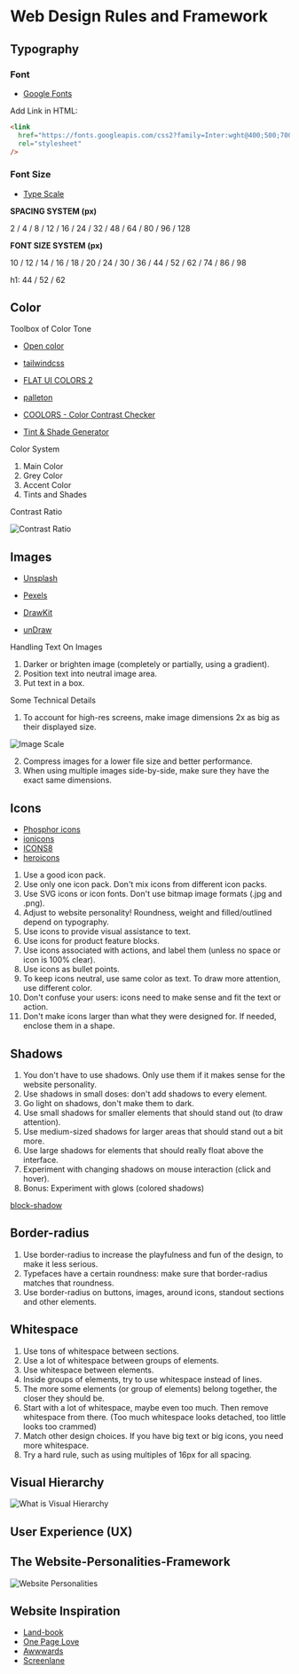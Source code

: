 # Web Design Rules and Framework

## Typography

### Font

- [Google Fonts](https://www.googlefonts.cn/)

Add Link in HTML:

```html
<link
  href="https://fonts.googleapis.com/css2?family=Inter:wght@400;500;700&display=swap"
  rel="stylesheet"
/>
```

### Font Size

- [Type Scale](https://typescale.com/)

<b>SPACING SYSTEM (px)</b>

2 / 4 / 8 / 12 / 16 / 24 / 32 / 48 / 64 / 80 / 96 / 128

<b>FONT SIZE SYSTEM (px)</b>

10 / 12 / 14 / 16 / 18 / 20 / 24 / 30 / 36 / 44 / 52 / 62 / 74 / 86 / 98

h1: 44 / 52 / 62

## Color

Toolbox of Color Tone

- [Open color](https://yeun.github.io/open-color/)

- [tailwindcss]()

- [FLAT UI COLORS 2]()

- [palleton](palleton.com)

- [COOLORS - Color Contrast Checker](https://coolors.co/contrast-checker/112a46-acc8e5)

- [Tint & Shade Generator]()

Color System

1. Main Color
2. Grey Color
3. Accent Color
4. Tints and Shades

Contrast Ratio

![Contrast Ratio](/starter/05-Design/img-notes/Contrast_Ration.png)

## Images

- [Unsplash]()

- [Pexels]()

- [DrawKit]()

- [unDraw]()

Handling Text On Images

1. Darker or brighten image (completely or partially, using a gradient).
2. Position text into neutral image area.
3. Put text in a box.

Some Technical Details

1. To account for high-res screens, make image dimensions 2x as big as their displayed size.

![Image Scale](/starter/05-Design/img-notes/Image_Scale.png)

2. Compress images for a lower file size and better performance.
3. When using multiple images side-by-side, make sure they have the exact same dimensions.

## Icons

- [Phosphor icons]()
- [ionicons]()
- [ICONS8]()
- [heroicons](https://heroicons.com/)

1. Use a good icon pack.
2. Use only one icon pack. Don't mix icons from different icon packs.
3. Use SVG icons or icon fonts. Don't use bitmap image formats (.jpg and .png).
4. Adjust to website personality! Roundness, weight and filled/outlined depend on typography.
5. Use icons to provide visual assistance to text.
6. Use icons for product feature blocks.
7. Use icons associated with actions, and label them (unless no space or icon is 100% clear).
8. Use icons as bullet points.
9. To keep icons neutral, use same color as text. To draw more attention, use different color.
10. Don't confuse your users: icons need to make sense and fit the text or action.
11. Don't make icons larger than what they were designed for. If needed, enclose them in a shape.

## Shadows

1. You don't have to use shadows. Only use them if it makes sense for the website personality.
2. Use shadows in small doses: don't add shadows to every element.
3. Go light on shadows, don't make them to dark.
4. Use small shadows for smaller elements that should stand out (to draw attention).
5. Use medium-sized shadows for larger areas that should stand out a bit more.
6. Use large shadows for elements that should really float above the interface.
7. Experiment with changing shadows on mouse interaction (click and hover).
8. Bonus: Experiment with glows (colored shadows)

[block-shadow](https://developer.mozilla.org/en-US/docs/Web/CSS/box-shadow)

## Border-radius

1. Use border-radius to increase the playfulness and fun of the design, to make it less serious.
2. Typefaces have a certain roundness: make sure that border-radius matches that roundness.
3. Use border-radius on buttons, images, around icons, standout sections and other elements.

## Whitespace

1. Use tons of whitespace between sections.
2. Use a lot of whitespace between groups of elements.
3. Use whitespace between elements.
4. Inside groups of elements, try to use whitespace instead of lines.
5. The more some elements (or group of elements) belong together, the closer they should be.
6. Start with a lot of whitespace, maybe even too much. Then remove whitespace from there. (Too much whitespace looks detached, too little looks too crammed)
7. Match other design choices. If you have big text or big icons, you need more whitespace.
8. Try a hard rule, such as using multiples of 16px for all spacing.

## Visual Hierarchy

![What is Visual Hierarchy](/starter/05-Design/img-notes/Visual_Hierarchy.png)

## User Experience (UX)

## The Website-Personalities-Framework

![Website Personalities](/starter/05-Design/img-notes/Website_Personalities.png)

## Website Inspiration

- [Land-book](https://land-book.com/)
- [One Page Love](https://onepagelove.com/)
- [Awwwards](https://www.awwwards.com/)
- [Screenlane](https://screenlane.com/)
